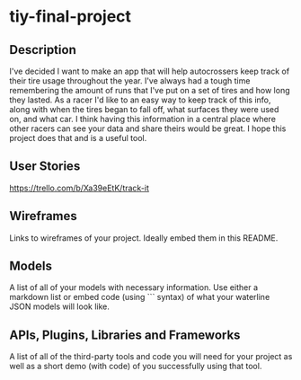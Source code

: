 # tiy-final-project

## Description

I've decided I want to make an app that will help autocrossers keep track of their tire usage throughout the year. 
I've always had a tough time remembering the amount of runs that I've put on a set of tires and how long they lasted. 
As a racer I'd like to an easy way to keep track of this info, along with when the tires began to fall off, what surfaces
they were used on, and what car. I think having this information in a central place where other racers can see your data 
and share theirs would be great. I hope this project does that and is a useful tool.

## User Stories

https://trello.com/b/Xa39eEtK/track-it

## Wireframes

Links to wireframes of your project. Ideally embed them in this README.

## Models

A list of all of your models with necessary information. Use either a markdown list or embed code (using ``` syntax) of what your waterline JSON models will look like.

## APIs, Plugins, Libraries and Frameworks

A list of all of the third-party tools and code you will need for your project as well as a short demo (with code) of you successfully using that tool.